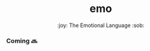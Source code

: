 <h1 align="center">emo</h1>
<p align="center">:joy: The Emotional Language :sob:</p>

### Coming :soon:
